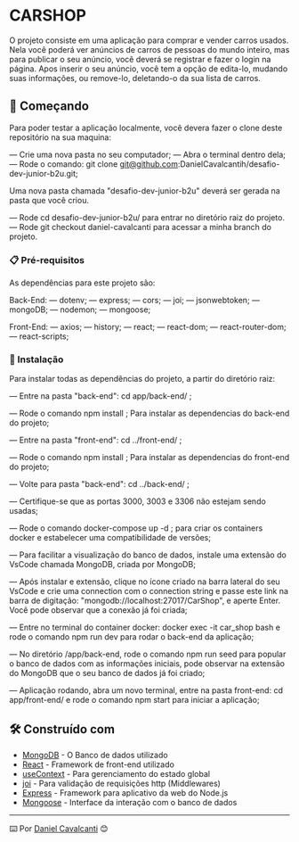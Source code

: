 # CARSHOP

O projeto consiste em uma aplicação para comprar e vender carros usados. Nela você poderá ver anúncios de carros de pessoas do mundo inteiro, mas para publicar o seu anúncio, você deverá se registrar e fazer o login na página. Apos inserir o seu anúncio, você tem a opção de edita-lo, mudando suas informações, ou remove-lo, deletando-o da sua lista de carros.

## 🚀 Começando


Para poder testar a aplicação localmente, você devera fazer o clone deste repositório na sua maquina:

— Crie uma nova pasta no seu computador;
— Abra o terminal dentro dela;
— Rode o comando: git clone git@github.com:DanielCavalcantih/desafio-dev-junior-b2u.git;

Uma nova pasta chamada "desafio-dev-junior-b2u" deverá ser gerada na pasta que você criou.

— Rode cd desafio-dev-junior-b2u/ para entrar no diretório raiz do projeto.
— Rode git checkout daniel-cavalcanti para acessar a minha branch do projeto.


### 📋 Pré-requisitos


As dependências para este projeto são:

  Back-End:
    — dotenv;
    — express;
    — cors;
    — joi;
    — jsonwebtoken;
    — mongoDB;
    — nodemon;
    — mongoose;

  Front-End:
    — axios;
    — history;
    — react;
    — react-dom;
    — react-router-dom;
    — react-scripts;


### 🔧 Instalação


Para instalar todas as dependências do projeto, a partir do diretório raiz:

— Entre na pasta "back-end": cd app/back-end/ ;

— Rode o comando npm install ; Para instalar as dependencias do back-end do projeto;

— Entre na pasta "front-end": cd ../front-end/ ;

— Rode o comando npm install ; Para instalar as dependencias do front-end do projeto;

— Volte para pasta "back-end": cd ../back-end/ ;

— Certifique-se que as portas 3000, 3003 e 3306 não estejam sendo usadas;

— Rode o comando docker-compose up -d ; para criar os containers docker e estabelecer  uma compatibilidade de versões;

— Para facilitar a visualização do banco de dados, instale uma extensão do VsCode chamada MongoDB, criada por MongoDB;

— Após instalar e extensão, clique no ícone criado na barra lateral do seu VsCode e crie uma connection com o connection string e passe este link na barra de digitação: "mongodb://localhost:27017/CarShop", e aperte Enter. Você pode observar que a conexão já foi criada;

— Entre no terminal do container docker: docker exec -it car_shop bash e rode o comando npm run dev para rodar o back-end da aplicação;

— No diretório /app/back-end, rode o comando npm run seed para popular o banco de dados com as informações iniciais, pode observar na extensão do MongoDB que o seu banco de dados já foi criado;

— Aplicação rodando, abra um novo terminal, entre na pasta front-end: cd app/front-end/ e rode o comando npm start para iniciar a aplicação;


## 🛠️ Construído com


* [MongoDB](https://www.mongodb.com/atlas/database) - O Banco de dados utilizado
* [React](https://pt-br.reactjs.org/docs/getting-started.html) - Framework de front-end utilizado
* [useContext](https://reactjs.org/docs/context.html) - Para gerenciamento do estado global
* [joi](https://joi.dev/api/?v=17.7.0) - Para validação de requisições http (Middlewares)
* [Express](https://expressjs.com/pt-br/starter/installing.html) - Framework para aplicativo da web do Node.js
* [Mongoose](https://mongoosejs.com/) - Interface da interação com o banco de dados


---
⌨️ Por [Daniel Cavalcanti](https://github.com/DanielCavalcantih) 😊